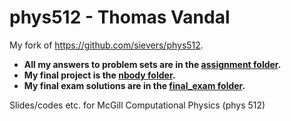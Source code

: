 # phys512 - Thomas Vandal
My fork of https://github.com/sievers/phys512.
- **All my answers to problem sets are in the [assignment folder](https://github.com/vandalt/phys512/tree/main/psets).**
- **My final project is the [nbody folder](https://github.com/vandalt/phys512/tree/main/psets/nbody).**
- **My final exam solutions are in the [final_exam folder](https://github.com/vandalt/phys512/tree/main/psets/final_exam).**

Slides/codes etc. for McGill Computational Physics (phys 512)
